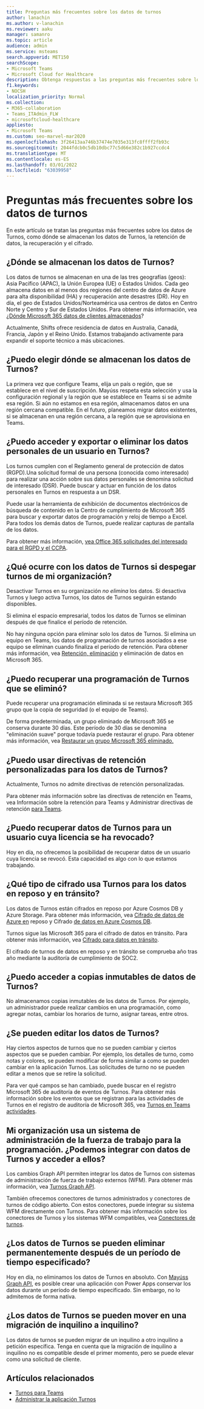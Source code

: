 ```yaml
---
title: Preguntas más frecuentes sobre los datos de turnos
author: lanachin
ms.author: v-lanachin
ms.reviewer: aaku
manager: samanro
ms.topic: article
audience: admin
ms.service: msteams
search.appverid: MET150
searchScope:
- Microsoft Teams
- Microsoft Cloud for Healthcare
description: Obtenga respuestas a las preguntas más frecuentes sobre los datos de Turnos, como dónde se almacenan los datos de Turnos, retención de datos, recuperación y cifrado.
f1.keywords:
- NOCSH
localization_priority: Normal
ms.collection:
- M365-collaboration
- Teams_ITAdmin_FLW
- microsoftcloud-healthcare
appliesto:
- Microsoft Teams
ms.custom: seo-marvel-mar2020
ms.openlocfilehash: 3f26413aa746b37474e7035e313fc8ffff2fb93c
ms.sourcegitcommit: 2044fdcb0c5db10dbc77c5d66e382c1b927ccdc4
ms.translationtype: MT
ms.contentlocale: es-ES
ms.lasthandoff: 03/01/2022
ms.locfileid: "63039958"
---
```

# <a name="shifts-data-faq"></a>Preguntas más frecuentes sobre los datos de turnos

En este artículo se tratan las preguntas más frecuentes sobre los datos de Turnos, como dónde se almacenan los datos de Turnos, la retención de datos, la recuperación y el cifrado.

## <a name="where-is-shifts-data-stored"></a>¿Dónde se almacenan los datos de Turnos?

Los datos de turnos se almacenan en una de las tres geografías (geos): Asia Pacífico (APAC), la Unión Europea (UE) o Estados Unidos. Cada geo almacena datos en al menos dos regiones del centro de datos de Azure para alta disponibilidad (HA) y recuperación ante desastres (DR). Hoy en día, el geo de Estados Unidos/Norteamérica usa centros de datos en Centro Norte y Centro y Sur de Estados Unidos. Para obtener más información, vea [¿Dónde Microsoft 365 datos de clientes almacenados](/microsoft-365/enterprise/o365-data-locations)?

Actualmente, Shifts ofrece residencia de datos en Australia, Canadá, Francia, Japón y el Reino Unido. Estamos trabajando activamente para expandir el soporte técnico a más ubicaciones.

## <a name="can-i-choose-where-shifts-data-is-stored"></a>¿Puedo elegir dónde se almacenan los datos de Turnos?

La primera vez que configure Teams, elija un país o región, que se establece en el nivel de suscripción. Mayúss respeta esta selección y usa la configuración regional y la región que se establece en Teams si se admite esa región. Si aún no estamos en esa región, almacenamos datos en una región cercana compatible. En el futuro, planeamos migrar datos existentes, si se almacenan en una región cercana, a la región que se aprovisiona en Teams.

## <a name="can-i-access-and-export-or-delete-a-users-personal-data-in-shifts"></a>¿Puedo acceder y exportar o eliminar los datos personales de un usuario en Turnos?

Los turnos cumplen con el Reglamento general de protección de datos (RGPD).Una solicitud formal de una persona (conocida como interesado) para realizar una acción sobre sus datos personales se denomina solicitud de interesado (DSR). Puede buscar y actuar en función de los datos personales en Turnos en respuesta a un DSR.

Puede usar la herramienta de exhibición de documentos electrónicos de búsqueda de contenido en la Centro de cumplimiento de Microsoft 365 para buscar y exportar datos de programación y reloj de tiempo a Excel. Para todos los demás datos de Turnos, puede realizar capturas de pantalla de los datos.

Para obtener más información, [vea Office 365 solicitudes del interesado para el RGPD y el CCPA](/microsoft-365/compliance/gdpr-dsr-office365).

## <a name="what-happens-to-shifts-data-if-i-turn-off-shifts-for-my-organization"></a>¿Qué ocurre con los datos de Turnos si despegar turnos de mi organización?

Desactivar Turnos en su organización *no elimina* los datos. Si desactiva Turnos y luego activa Turnos, los datos de Turnos seguirán estando disponibles.

Si elimina el espacio empresarial, todos los datos de Turnos se eliminan después de que finalice el período de retención.

No hay ninguna opción para eliminar solo los datos de Turnos. Si elimina un equipo en Teams, los datos de programación de turnos asociados a ese equipo se eliminan cuando finaliza el período de retención. Para obtener más información, vea [Retención, eliminación](/compliance/assurance/assurance-data-retention-deletion-and-destruction-overview) y eliminación de datos en Microsoft 365.

## <a name="can-i-recover-a-shifts-schedule-that-was-deleted"></a>¿Puedo recuperar una programación de Turnos que se eliminó?

Puede recuperar una programación eliminada si se restaura Microsoft 365 grupo que la copia de seguridad (o el equipo de Teams).

De forma predeterminada, un grupo eliminado de Microsoft 365 se conserva durante 30 días. Este período de 30 días se denomina "eliminación suave" porque todavía puede restaurar el grupo. Para obtener más información, vea [Restaurar un grupo Microsoft 365 eliminado.](/microsoft-365/admin/create-groups/restore-deleted-group?view=o365-worldwide&tabs=admin-center)

## <a name="can-i-use-custom-retention-policies-for-shifts-data"></a>¿Puedo usar directivas de retención personalizadas para los datos de Turnos?

Actualmente, Turnos no admite directivas de retención personalizadas.

Para obtener más información sobre las directivas de retención en Teams, vea [](/microsoft-365/compliance/retention-policies-teams) Información sobre la retención para Teams y Administrar directivas de retención [para Teams](../../retention-policies.md).

## <a name="can-i-retrieve-shifts-data-for-a-user-whose-license-was-revoked"></a>¿Puedo recuperar datos de Turnos para un usuario cuya licencia se ha revocado?

Hoy en día, no ofrecemos la posibilidad de recuperar datos de un usuario cuya licencia se revocó. Esta capacidad es algo con lo que estamos trabajando.

## <a name="what-type-of-encryption-does-shifts-use-for-data-at-rest-and-in-transit"></a>¿Qué tipo de cifrado usa Turnos para los datos en reposo y en tránsito?

Los datos de Turnos están cifrados en reposo por Azure Cosmos DB y Azure Storage. Para obtener más información, vea [Cifrado de datos de Azure en](/azure/security/fundamentals/encryption-atrest) reposo y Cifrado [de datos en Azure Cosmos DB](/azure/cosmos-db/database-encryption-at-rest).

Turnos sigue las Microsoft 365 para el cifrado de datos en tránsito. Para obtener más información, vea [Cifrado para datos en tránsito](/compliance/assurance/assurance-encryption-in-transit).

El cifrado de turnos de datos en reposo y en tránsito se comprueba  año tras año mediante la auditoría de cumplimiento de SOC2.

## <a name="can-i-access-immutable-copies-of-shifts-data"></a>¿Puedo acceder a copias inmutables de datos de Turnos?

No almacenamos copias inmutables de los datos de Turnos. Por ejemplo, un administrador puede realizar cambios en una programación, como agregar notas, cambiar los horarios de turno, asignar tareas, entre otros.

## <a name="can-shifts-data-be-edited"></a>¿Se pueden editar los datos de Turnos?

Hay ciertos aspectos de turnos que no se pueden cambiar y ciertos aspectos que se pueden cambiar. Por ejemplo, los detalles de turno, como notas y colores, se pueden modificar de forma similar a como se pueden cambiar en la aplicación Turnos. Las solicitudes de turno no se pueden editar a menos que se retire la solicitud.

Para ver qué campos se han cambiado, puede buscar en el registro Microsoft 365 de auditoría de eventos de Turnos. Para obtener más información sobre los eventos que se registran para las actividades de Turnos en el registro de auditoría de Microsoft 365, vea [Turnos en Teams actividades](../../audit-log-events.md#shifts-in-teams-activities).

## <a name="my-organization-uses-a-workforce-management-system-for-scheduling-can-we-integrate-with-and-access-shifts-data"></a>Mi organización usa un sistema de administración de la fuerza de trabajo para la programación. ¿Podemos integrar con datos de Turnos y acceder a ellos?

Los cambios Graph API permiten integrar los datos de Turnos con sistemas de administración de fuerza de trabajo externos (WFM). Para obtener más información, vea [Turnos Graph API](/graph/api/resources/shift).

También ofrecemos conectores de turnos administrados y conectores de turnos de código abierto. Con estos conectores, puede integrar su sistema WFM directamente con Turnos. Para obtener más información sobre los conectores de Turnos y los sistemas WFM compatibles, vea [Conectores de turnos](shifts-connectors.md).

## <a name="can-shifts-data-be-deleted-permanently-after-a-specified-period-of-time"></a>¿Los datos de Turnos se pueden eliminar permanentemente después de un período de tiempo especificado?

Hoy en día, no eliminamos los datos de Turnos en absoluto. Con [Mayúss Graph API](/graph/api/resources/shift), es posible crear una aplicación con Power Apps conservar los [](/powerapps/maker/) datos durante un período de tiempo especificado. Sin embargo, no lo admitemos de forma nativa.

## <a name="can-shifts-data-be-moved-in-a-tenant-to-tenant-migration"></a>¿Los datos de Turnos se pueden mover en una migración de inquilino a inquilino?

Los datos de turnos se pueden migrar de un inquilino a otro inquilino a petición específica. Tenga en cuenta que la migración de inquilino a inquilino no es compatible desde el primer momento, pero se puede elevar como una solicitud de cliente.

## <a name="related-articles"></a>Artículos relacionados

- [Turnos para Teams](../shifts-for-teams-landing-page.md)
- [Administrar la aplicación Turnos](manage-the-shifts-app-for-your-organization-in-teams.md)
